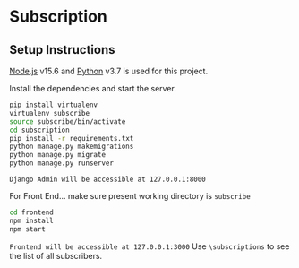 # Subscription

## Setup Instructions

[Node.js](https://nodejs.org/) v15.6 and [Python](https://https://www.python.org//) v3.7 is used for this project.

Install the dependencies and start the server.

```sh
pip install virtualenv
virtualenv subscribe
source subscribe/bin/activate
cd subscription
pip install -r requirements.txt
python manage.py makemigrations
python manage.py migrate
python manage.py runserver
```

`Django Admin will be accessible at 127.0.0.1:8000`

For Front End...
make sure present working directory is `subscribe`

```sh
cd frontend
npm install
npm start
```

`Frontend will be accessible at 127.0.0.1:3000`
Use `\subscriptions` to see the list of all subscribers.
